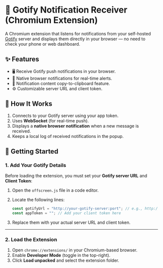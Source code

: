 # 📅 Gotify Notification Receiver (Chromium Extension)

A Chromium extension that listens for notifications from your self-hosted [Gotify](https://gotify.net) server and displays them directly in your browser — no need to check your phone or web dashboard.

## ✨ Features

* 🖥️ Receive Gotify push notifications in your browser.
* 🔔 Native browser notifications for real-time alerts.
* 📃 Notification content copy-to-clipboard feature.
* ⚙️ Customizable server URL and client token.

## 🔧 How It Works

1. Connects to your Gotify server using your app token.
2. Uses **WebSocket** (for real-time push).
3. Displays a **native browser notification** when a new message is received.
4. Keeps a local log of received notifications in the popup.

## 🚀 Getting Started

### 1. Add Your Gotify Details

Before loading the extension, you must set your **Gotify server URL** and **Client Token**:

1. Open the `offscreen.js` file in a code editor.

2. Locate the following lines:

   ```js
   const gotifyUrl = "http://your-gotify-server:port"; // e.g., http://192.168.1.6:8012
   const appToken = ""; // Add your client token here
   ```

3. Replace them with your actual server URL and client token.

---

### 2. Load the Extension

1. Open `chrome://extensions/` in your Chromium-based browser.
2. Enable **Developer Mode** (toggle in the top-right).
3. Click **Load unpacked** and select the extension folder.